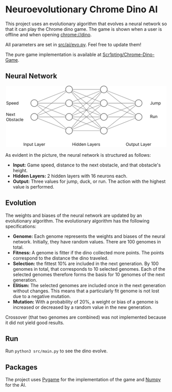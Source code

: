 # Neuroevolutionary Chrome Dino AI

This project uses an evolutionary algorithm that evolves a neural
network so that it can play the Chrome dino game. The game is shown when a user is offline and when opening [chrome://dino](chrome://dino).

All parameters are set in [src/ai/evo.py](src/ai/evo.py). Feel free to
update them!

The pure game implementation is available at [Scr1pting/Chrome-Dino-Game](https://github.com/Scr1pting/Chrome-Dino-Game?tab=readme-ov-file).


## Neural Network

<p align="center">
  <img src="resources/nn_structure.svg" alt="Structure of Neural Net" width=500>
</p>

As evident in the picture, the neural network is structured as follows:

- **Input:** Game speed, distance to the next obstacle, and that
  obstacle's height.
- **Hidden Layers:** 2 hidden layers with 16 neurons each.
- **Output:** Three values for jump, duck, or run. The action with the
  highest value is performed.


## Evolution

The weights and biases of the neural network are updated by an
evolutionary algorithm. The evolutionary algorithm has the following
specifications:

- **Genome:** Each genome represents the weights and biases of the
  neural network. Initially, they have random values. There are 100
  genomes in total.
- **Fitness:** A genome is fitter if the dino collected more points.
  The points correspond to the distance the dino traveled.    
- **Selection:** the fittest 10% are included in the next generation.
  By 100 genomes in total, that corresponds to 10 selected genomes.
  Each of the selected genomes therefore forms the basis for 10 genomes
  of the next generation.
- **Elitism:** The selected genomes are included once in the next
  generation without changes. This means that a particularly fit genome
  is not lost due to a negative mutation.
- **Mutation:** With a probability of 20%, a weight or bias of a genome
  is increased or decreased by a random value in the new generation.

Crossover (that two genomes are combined) was not implemented because
it did not yield good results.


## Run

Run `python3 src/main.py` to see the dino evolve.


## Packages

The project uses [Pygame](https://www.pygame.org/docs/) for the
implementation of the game and [Numpy](https://numpy.org) for the AI.
